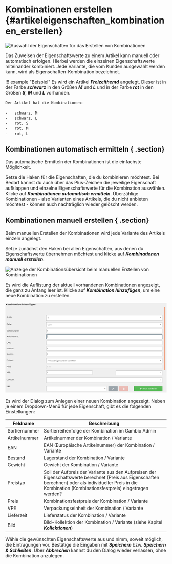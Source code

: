 # Kombinationen erstellen {#artikeleigenschaften_kombinationen_erstellen}

![](Bilder/ArtikelEigenschaften_EigenschaftenZuweisenEigenschaftenAuswaehlen.png "Auswahl der Eigenschaften für das Erstellen von
      Kombinationen")

Das Zuweisen der Eigenschaftswerte zu einem Artikel kann manuell oder automatisch erfolgen. Hierbei werden die einzelnen Eigenschaftswerte miteinander kombiniert. Jede Variante, die vom Kunden ausgewählt werden kann, wird als Eigenschaften-Kombination bezeichnet.

!!! example "Beispiel"
    Es wird ein Artikel _**Freizeithemd**_ angelegt. Dieser ist in der Farbe _**schwarz**_ in den Größen _**M**_ und _**L**_ und in der Farbe _**rot**_ in den Größen _**S**_, _**M**_ und _**L**_ vorhanden.

    Der Artikel hat die Kombinationen:

    -   schwarz, M
    -   schwarz, L
    -   rot, S
    -   rot, M
    -   rot, L

## Kombinationen automatisch ermitteln { .section}

Das automatische Ermitteln der Kombinationen ist die einfachste Möglichkeit.

Setze die Haken für die Eigenschaften, die du kombinieren möchtest. Bei Bedarf kannst du auch über das Plus-Zeichen die jeweilige Eigenschaft aufklappen und einzelne Eigenschaftswerte für die Kombination auswählen. Klicke auf _**Kombinationen automatisch ermitteln**_. Überzählige Kombinationen - also Varianten eines Artikels, die du nicht anbieten möchtest - können auch nachträglich wieder gelöscht werden.

## Kombinationen manuell erstellen { .section}

Beim manuellen Erstellen der Kombinationen wird jede Variante des Artikels einzeln angelegt.

Setze zunächst den Haken bei allen Eigenschaften, aus denen du Eigenschaftswerte übernehmen möchtest und klicke auf _**Kombinationen manuell erstellen**_.

![](Bilder/ArtikelEigenschaften_KombinationenManuellErstellen.png "Anzeige der Kombinationsübersicht beim manuellen Erstellen von
        Kombinationen")

Es wird die Auflistung der aktuell vorhandenen Kombinationen angezeigt, die ganz zu Anfang leer ist. Klicke auf _**Kombination hinzufügen**_, um eine neue Kombination zu erstellen.

![](Bilder/ArtikelEigenschaften_KombinationenManuellErstellenKombinationHinzufuegen.png "Maske _**Kombination hinzufügen**_")

Es wird der Dialog zum Anlegen einer neuen Kombination angezeigt. Neben je einem Dropdown-Menü für jede Eigenschaft, gibt es die folgenden Einstellungen:

|Feldname|Beschreibung|
|--------|------------|
|Sortiernummer|Sortierreihenfolge der Kombination im Gambio Admin|
|Artikelnummer|Artikelnummer der Kombination / Variante|
|EAN|EAN \(Europäische Artikelnummer\) der Kombination / Variante|
|Bestand|Lagerstand der Kombination / Variante|
|Gewicht|Gewicht der Kombination / Variante|
|Preistyp|Soll der Aufpreis der Variante aus den Aufpreisen der Eigenschaftswerte berechnet \(Preis aus Eigenschaften berechnen\) oder als individueller Preis in die Kombination \(Kombinationsfestpreis\) eingetragen werden?|
|Preis|Kombinationsfestpreis der Kombination / Variante|
|VPE|Verpackungseinheit der Kombination / Variante|
|Lieferzeit|Lieferstatus der Kombination / Variante|
|Bild|Bild-Kollektion der Kombination / Variante \(siehe Kapitel _**Kollektionen**_\)|

Wähle die gewünschten Eigenschaftswerte aus und nimm, soweit möglich, die Eintragungen vor. Bestätige die Eingaben mit _**Speichern**_ bzw. _**Speichern & Schließen**_. Über _**Abbrechen**_ kannst du den Dialog wieder verlassen, ohne die Kombination anzulegen.



